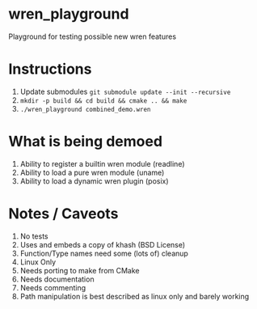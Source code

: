 # wren_playground
Playground for testing possible new wren features

# Instructions
1. Update submodules `git submodule update --init --recursive`
2. `mkdir -p build && cd build && cmake .. && make`
3. `./wren_playground combined_demo.wren`

# What is being demoed
1. Ability to register a builtin wren module (readline)
2. Ability to load a pure wren module (uname)
3. Ability to load a dynamic wren plugin (posix)

# Notes / Caveots
1. No tests 
2. Uses and embeds a copy of khash (BSD License)
3. Function/Type names need some (lots of) cleanup
4. Linux Only
5. Needs porting to make from CMake
6. Needs documentation
7. Needs commenting
8. Path manipulation is best described as linux only and barely working

